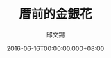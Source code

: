 ---
issue: 177
title: 厝前的金銀花
author: 邱文錫
date: 2016-06-16T00:00:00.000+08:00
topic: 懷想
difficulty: 2
wikidata: Q98095547
wikidata_link: https://www.wikidata.org/wiki/Q98095547
author_wikidata_link: https://www.wikidata.org/wiki/Q98096294
author_wikidata: Q98096294
---